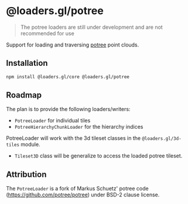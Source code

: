 # @loaders.gl/potree

> The potree loaders are still under development and are not recommended for use

Support for loading and traversing [potree](http://potree.org/) point clouds.

## Installation

```bash
npm install @loaders.gl/core @loaders.gl/potree
```

## Roadmap

The plan is to provide the following loaders/writers:
- `PotreeLoader` for individual tiles
- `PotreeHierarchyChunkLoader` for the hierarchy indices

PotreeLoader will work with the 3d tileset classes in the `@loaders.gl/3d-tiles` module.
- `Tileset3D` class will be generalize to access the loaded potree tileset.

## Attribution

The `PotreeLoader` is a fork of Markus Schuetz' potree code (https://github.com/potree/potree) under BSD-2 clause license.
